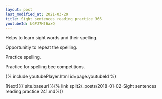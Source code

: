 ```yaml
---
layout: post
last_modified_at: 2021-03-29
title: Sight sentences reading practice 366
youtubeId: bGPJ7Hf6axQ
---
```

 
 
Helps to learn sight words and their spelling.

Opportunitiy to repeat the spelling. 

Practice spelling. 
 
Practice for spelling bee competitions. 
 
{% include youtubePlayer.html id=page.youtubeId %}
 
 

[Next]({{ site.baseurl }}{% link  split2/_posts/2018-01-02-Sight sentences reading practice 241.md%})
 

